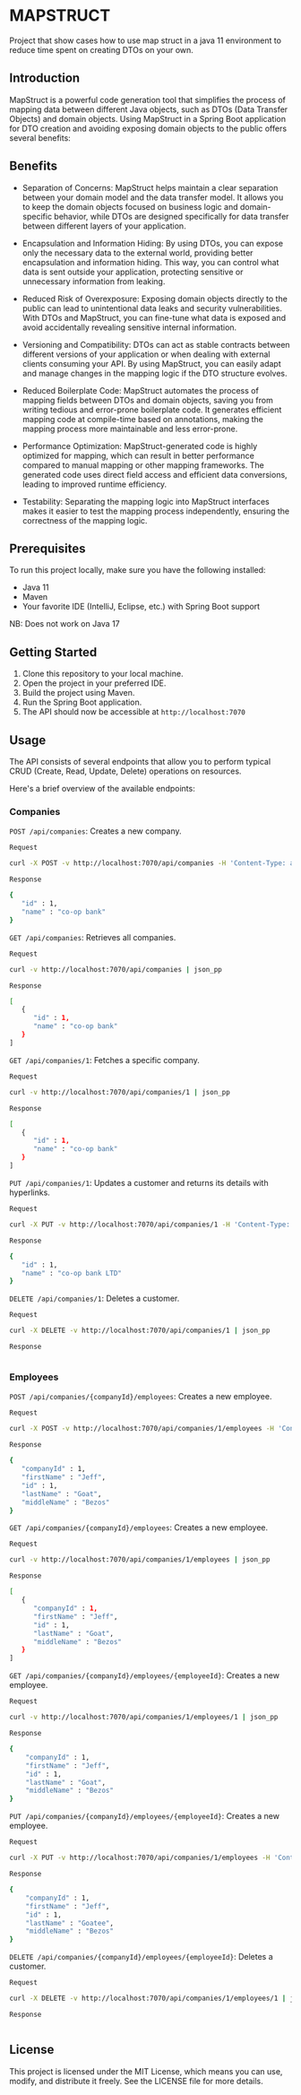 # MAPSTRUCT
Project that show cases how to use map struct in a java 11 environment to reduce time spent on creating DTOs on your own.

## Introduction
MapStruct is a powerful code generation tool that simplifies the process of mapping data between different Java objects, such as DTOs (Data Transfer Objects) and domain objects. Using MapStruct in a Spring Boot application for DTO creation and avoiding exposing domain objects to the public offers several benefits:

## Benefits
- Separation of Concerns: MapStruct helps maintain a clear separation between your domain model and the data transfer model. It allows you to keep the domain objects focused on business logic and domain-specific behavior, while DTOs are designed specifically for data transfer between different layers of your application.

- Encapsulation and Information Hiding: By using DTOs, you can expose only the necessary data to the external world, providing better encapsulation and information hiding. This way, you can control what data is sent outside your application, protecting sensitive or unnecessary information from leaking.

- Reduced Risk of Overexposure: Exposing domain objects directly to the public can lead to unintentional data leaks and security vulnerabilities. With DTOs and MapStruct, you can fine-tune what data is exposed and avoid accidentally revealing sensitive internal information.

- Versioning and Compatibility: DTOs can act as stable contracts between different versions of your application or when dealing with external clients consuming your API. By using MapStruct, you can easily adapt and manage changes in the mapping logic if the DTO structure evolves.

- Reduced Boilerplate Code: MapStruct automates the process of mapping fields between DTOs and domain objects, saving you from writing tedious and error-prone boilerplate code. It generates efficient mapping code at compile-time based on annotations, making the mapping process more maintainable and less error-prone.

- Performance Optimization: MapStruct-generated code is highly optimized for mapping, which can result in better performance compared to manual mapping or other mapping frameworks. The generated code uses direct field access and efficient data conversions, leading to improved runtime efficiency.

- Testability: Separating the mapping logic into MapStruct interfaces makes it easier to test the mapping process independently, ensuring the correctness of the mapping logic.

## Prerequisites
To run this project locally, make sure you have the following installed:

- Java 11 
- Maven
- Your favorite IDE (IntelliJ, Eclipse, etc.) with Spring Boot support

NB: Does not work on Java 17

## Getting Started
1. Clone this repository to your local machine.
2. Open the project in your preferred IDE.
3. Build the project using Maven.
4. Run the Spring Boot application.
5. The API should now be accessible at `http://localhost:7070`

## Usage
The API consists of several endpoints that allow you to perform typical CRUD (Create, Read, Update, Delete) operations on resources.

Here's a brief overview of the available endpoints:

### Companies

`POST /api/companies`: Creates a new company.

`Request`
```bash
curl -X POST -v http://localhost:7070/api/companies -H 'Content-Type: application/json' -d '{"id": "1", "name": "co-op bank" }' | json_pp
```
`Response`
```bash
{
   "id" : 1,
   "name" : "co-op bank"
}
```


`GET /api/companies`: Retrieves all companies.

`Request`
```bash
curl -v http://localhost:7070/api/companies | json_pp
```
`Response`
```bash
[
   {
      "id" : 1,
      "name" : "co-op bank"
   }
]
```


`GET /api/companies/1`: Fetches a specific company.

`Request`
```bash
curl -v http://localhost:7070/api/companies/1 | json_pp
```
`Response`
```bash
[
   {
      "id" : 1,
      "name" : "co-op bank"
   }
]
```


`PUT /api/companies/1`: Updates a customer and returns its details with hyperlinks.

`Request`
```bash
curl -X PUT -v http://localhost:7070/api/companies/1 -H 'Content-Type: application/json' -d '{"id": "1", "name": "co-op bank LTD"}' | json_pp
```
`Response`
```bash
{
   "id" : 1,
   "name" : "co-op bank LTD"
}
```


`DELETE /api/companies/1`: Deletes a customer.

`Request`
```bash
curl -X DELETE -v http://localhost:7070/api/companies/1 | json_pp
```
`Response`
```bash
```
### Employees

`POST /api/companies/{companyId}/employees`: Creates a new employee.

`Request`
```bash
curl -X POST -v http://localhost:7070/api/companies/1/employees -H 'Content-Type: application/json' -d '{"id": "1", "firstName": "Jeff","middleName": "Bezos", "lastName": "Goat", "companyId": "1" }' | json_pp
```
`Response`
```bash
{
   "companyId" : 1,
   "firstName" : "Jeff",
   "id" : 1,
   "lastName" : "Goat",
   "middleName" : "Bezos"
}
```


`GET /api/companies/{companyId}/employees`: Creates a new employee.

`Request`
```bash
curl -v http://localhost:7070/api/companies/1/employees | json_pp
```
`Response`
```bash
[
   {
      "companyId" : 1,
      "firstName" : "Jeff",
      "id" : 1,
      "lastName" : "Goat",
      "middleName" : "Bezos"
   }
]
```


`GET /api/companies/{companyId}/employees/{employeeId}`: Creates a new employee.

`Request`
```bash
curl -v http://localhost:7070/api/companies/1/employees/1 | json_pp
```
`Response`
```bash
{
    "companyId" : 1,
    "firstName" : "Jeff",
    "id" : 1,
    "lastName" : "Goat",
    "middleName" : "Bezos"
}
```


`PUT /api/companies/{companyId}/employees/{employeeId}`: Creates a new employee.

`Request`
```bash
curl -X PUT -v http://localhost:7070/api/companies/1/employees -H 'Content-Type: application/json' -d '{"id": "1", "firstName": "Jeff","middleName": "Bezos", "lastName": "Goatee", "companyId": "1" }' | json_pp
```
`Response`
```bash
{
    "companyId" : 1,
    "firstName" : "Jeff",
    "id" : 1,
    "lastName" : "Goatee",
    "middleName" : "Bezos"
}
```

`DELETE /api/companies/{companyId}/employees/{employeeId}`: Deletes a customer.

`Request`
```bash
curl -X DELETE -v http://localhost:7070/api/companies/1/employees/1 | json_pp
```
`Response`
```bash
```

## License
This project is licensed under the MIT License, which means you can use, modify, and distribute it freely. See the LICENSE file for more details.
